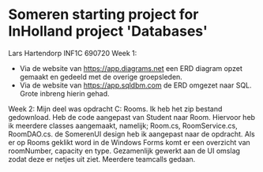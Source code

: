 # Someren starting project for InHolland project 'Databases'
Lars Hartendorp 
INF1C
690720
Week 1: 
- Via de website van https://app.diagrams.net een ERD diagram opzet gemaakt en gedeeld met de overige groepsleden. 
- Via de website van https://app.sqldbm.com de ERD omgezet naar SQL. Grote inbreng hierin gehad. 


Week 2: 
Mijn deel was opdracht C: Rooms.
Ik heb het zip bestand gedownload. Heb de code aangepast van Student naar Room. Hiervoor heb ik meerdere classes aangemaakt, 
namelijk; Room.cs, RoomService.cs, RoomDAO.cs. de SomerenUI design heb ik aangepast naar de opdracht. Als er op Rooms geklikt word
in de Windows Forms komt er een overzicht van roomNumber, capacity en type. Gezamenlijk gewerkt aan de UI omslag zodat deze er netjes uit ziet. 
Meerdere teamcalls gedaan.